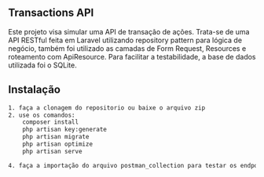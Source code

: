 ## Transactions API
Este projeto visa simular uma API de transação de ações. Trata-se de uma API RESTful feita em Laravel utilizando repository pattern para lógica de negócio, também foi utilizado as camadas de Form Request, Resources e roteamento com ApiResource. Para facilitar a testabilidade, a base de dados utilizada foi o SQLite.

## Instalação
```bash
1. faça a clonagem do repositorio ou baixe o arquivo zip
2. use os comandos:
    composer install
    php artisan key:generate
    php artisan migrate
    php artisan optimize
    php artisan serve

4. faça a importação do arquivo postman_collection para testar os endpoints.
```
